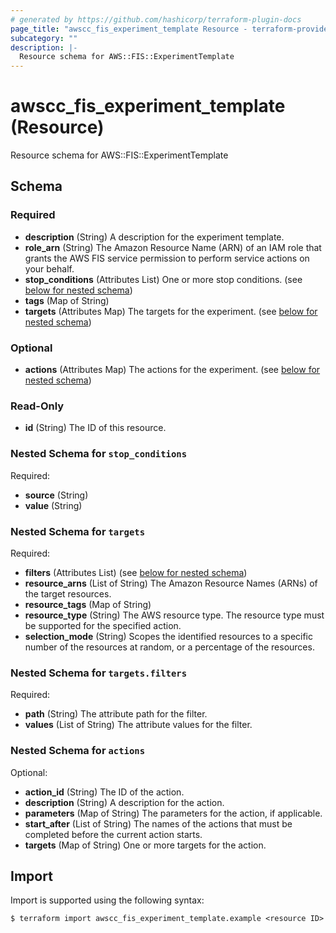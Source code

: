 ```yaml
---
# generated by https://github.com/hashicorp/terraform-plugin-docs
page_title: "awscc_fis_experiment_template Resource - terraform-provider-awscc"
subcategory: ""
description: |-
  Resource schema for AWS::FIS::ExperimentTemplate
---
```


# awscc_fis_experiment_template (Resource)

Resource schema for AWS::FIS::ExperimentTemplate



<!-- schema generated by tfplugindocs -->
## Schema

### Required

- **description** (String) A description for the experiment template.
- **role_arn** (String) The Amazon Resource Name (ARN) of an IAM role that grants the AWS FIS service permission to perform service actions on your behalf.
- **stop_conditions** (Attributes List) One or more stop conditions. (see [below for nested schema](#nestedatt--stop_conditions))
- **tags** (Map of String)
- **targets** (Attributes Map) The targets for the experiment. (see [below for nested schema](#nestedatt--targets))

### Optional

- **actions** (Attributes Map) The actions for the experiment. (see [below for nested schema](#nestedatt--actions))

### Read-Only

- **id** (String) The ID of this resource.

<a id="nestedatt--stop_conditions"></a>
### Nested Schema for `stop_conditions`

Required:

- **source** (String)
- **value** (String)


<a id="nestedatt--targets"></a>
### Nested Schema for `targets`

Required:

- **filters** (Attributes List) (see [below for nested schema](#nestedatt--targets--filters))
- **resource_arns** (List of String) The Amazon Resource Names (ARNs) of the target resources.
- **resource_tags** (Map of String)
- **resource_type** (String) The AWS resource type. The resource type must be supported for the specified action.
- **selection_mode** (String) Scopes the identified resources to a specific number of the resources at random, or a percentage of the resources.

<a id="nestedatt--targets--filters"></a>
### Nested Schema for `targets.filters`

Required:

- **path** (String) The attribute path for the filter.
- **values** (List of String) The attribute values for the filter.



<a id="nestedatt--actions"></a>
### Nested Schema for `actions`

Optional:

- **action_id** (String) The ID of the action.
- **description** (String) A description for the action.
- **parameters** (Map of String) The parameters for the action, if applicable.
- **start_after** (List of String) The names of the actions that must be completed before the current action starts.
- **targets** (Map of String) One or more targets for the action.

## Import

Import is supported using the following syntax:

```shell
$ terraform import awscc_fis_experiment_template.example <resource ID>
```
